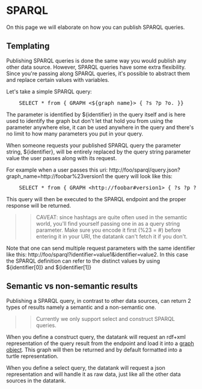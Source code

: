 # SPARQL

On this page we will elaborate on how you can publish SPARQL queries.

## Templating

Publishing SPARQL queries is done the same way you would publish any other data source. However, SPARQL queries have some extra flexibility. Since you're passing along SPARQL queries, it's possible to abstract them and replace certain values with variables.

Let's take a simple SPARQL query:

<pre class='prettyprint'>
    SELECT * from { GRAPH &lt;${graph_name}&gt; { ?s ?p ?o. }}
</pre>

The parameter is identified by ${identifier} in the query itself and is here used to identify the graph but don't let that hold you from using the parameter anywhere else, it can be used anywhere in the query and there's no limit to how many parameters you put in your query.

When someone requests your published SPARQL query the parameter string, ${identifier}, will be entirely replaced by the query string parameter value the user passes along with its request.

For example when a user passes this uri: http://foo/sparql/query.json?graph\_name=http://foobar%23version1 the query will look like this:

<pre class='prettyprint'>
    SELECT * from { GRAPH &lt;http://foobar#version1&gt; { ?s ?p ?o. }}
</pre>

This query will then be executed to the SPARQL endpoint and the proper response will be returned.

>> CAVEAT: since hashtags are quite often used in the semantic world, you'll find yourself passing one in as a query string parameter. Make sure you encode it first (%23 = #) before entering it in your URI, the datatank can't fetch it if you don't.

Note that one can send multiple request parameters with the same identifier like this: http://foo/sparql?identifier=value1&identifier=value2.  In this case the SPARQL definition can refer to the distinct values by using ${identifier[0]} and ${identifier[1]}

## Semantic vs non-semantic results

Publishing a SPARQL query, in contrast to other data sources, can return 2 types of results namely a semantic and a non-semantic one.

>> Currently we only support select and construct SPARQL queries.

When you define a construct query, the datatank will request an rdf+xml representation of the query result from the endpoint and load it into a [graph object](https://github.com/semsol/arc2/wiki). This graph will then be returned and by default formatted into a turtle representation.

When you define a select query, the datatank will request a json representation and will handle it as raw data, just like all the other data sources in the datatank.
